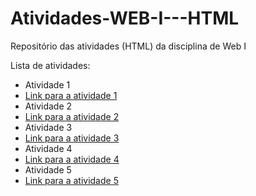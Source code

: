 # Atividades-WEB-I---HTML
Repositório das atividades (HTML) da disciplina de Web I


Lista de atividades:
- Atividade 1
- [Link para a atividade 1](Atividade1.html)
- Atividade 2
- [Link para a atividade 2](Atividade2.html)
- Atividade 3
- [Link para a atividade 3](Atividade3.html)
- Atividade 4
- [Link para a atividade 4](Atividade4.html)
- Atividade 5
- [Link para a atividade 5](Atividade5.html)

